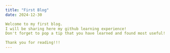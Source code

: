 ```yaml
---
title: "First Blog"
date: 2024-12-30

Welcome to my first blog.
I will be sharing here my github learning experience!
Don't forget to pop a tip that you have learned and found most useful!

Thank you for reading!!!
---
```


